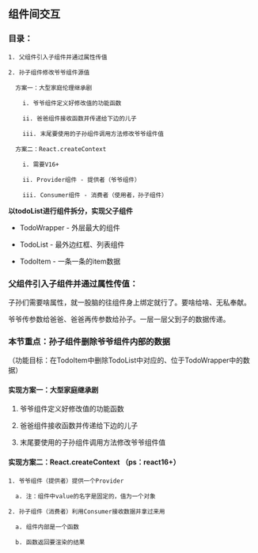 ## 组件间交互
### 目录：
```
1. 父组件引入子组件并通过属性传值  

2. 孙子组件修改爷爷组件源值  

  方案一：大型家庭伦理继承剧

    i. 爷爷组件定义好修改值的功能函数

    ii. 爸爸组件接收函数并传递给下边的儿子

    iii. 末尾要使用的子孙组件调用方法修改爷爷组件值

  方案二：React.createContext

    i. 需要V16+

    ii. Provider组件 - 提供者（爷爷组件）
    
    iii. Consumer组件 - 消费者（使用者，孙子组件）
```


**以todoList进行组件拆分，实现父子组件**

* TodoWrapper - 外层最大的组件

* TodoList - 最外边红框、列表组件

* TodoItem - 一条一条的item数据

### 父组件引入子组件并通过属性传值：

子孙们需要啥属性，就一股脑的往组件身上绑定就行了。要啥给啥、无私奉献。

爷爷传参数给爸爸、爸爸再传参数给孙子。一层一层父到子的数据传递。 


### 本节重点：孙子组件删除爷爷组件内部的数据
（功能目标：在TodoItem中删除TodoList中对应的、位于TodoWrapper中的数据）

#### 实现方案一：大型家庭继承剧
1. 爷爷组件定义好修改值的功能函数

2. 爸爸组件接收函数并传递给下边的儿子

3. 末尾要使用的子孙组件调用方法修改爷爷组件值


#### 实现方案二：React.createContext （ps：react16+）
```
1. 爷爷组件（提供者）提供一个Provider 

  a. 注：组件中value的名字是固定的，值为一个对象
  
2. 孙子组件（消费者）利用Consumer接收数据并拿过来用

  a. 组件内部是一个函数
  
  b. 函数返回要渲染的结果
```












